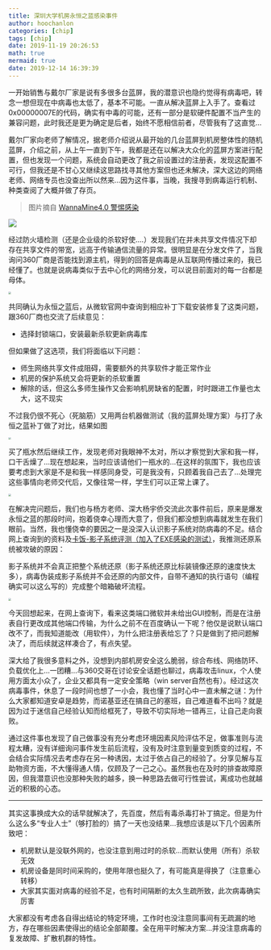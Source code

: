```yaml
---
title: 深圳大学机房永恒之蓝感染事件
author: hoochanlon
categories: [chip]
tags: [chip]
date: 2019-11-19 20:26:53
math: true
mermaid: true
date: 2019-12-14 16:39:39
---
```


<body style="user-select:none" />

一开始销售与戴尔厂家是说有多很多台蓝屏，我的潜意识也隐约觉得有病毒吧，转念一想但现在中病毒也太低了，基本不可能。一直从解决蓝屏上入手了。查看过0x00000007E的代码，确实有中毒的可能，还有一部分是软硬件配置不当产生的兼容问题，此时我还是更为确定是后者，始终不愿相信前者，尽管我有了这直觉...

戴尔厂家向老师了解情况，据老师介绍说从最开始的几台蓝屏到机房整体性的随机蓝屏，介绍之前，从上午一直到下午，我都是还在以解决大众化的蓝屏方案进行配置，但也发现一个问题，系统会自动更改了我之前设置过的注册表，发现这配置不可行，但我还是不甘心又继续这思路找寻其他方案但也还未解决，深大这边的网络老师、网络专员也没查出所以然来...因为这件事，当晚，我搜寻到病毒运行机制、种类查阅了大概并做了存页。

> 图片摘自 [WannaMine4.0 警惕感染](https://www.northsoar.com/News/detial/206)

![](https://i.postimg.cc/sxbSmMnq/1553131272718754.jpg)


经过防火墙检测（还是企业级的杀软好使....）发现我们在并未共享文件情况下却存在共享文件的带宽，远高于传输通信流量的异常。很明显是在分发文件了，当我询问360厂商是否能找到源主机，得到的回答是病毒是从互联网传播过来的，我已经懂了。也就是说病毒类似于去中心化的网络分发，可以说目前面对的每一台都是母体。

<img src="https://i.postimg.cc/ZnXtrsn8/IMG-20191213-113422.jpg" style="zoom:30%">

共同确认为永恒之蓝后，从微软官网中查询到相应补丁下载安装修复了这类问题，跟360厂商也交流了后续意见：

* 选择封锁端口，安装最新杀软更新病毒库

但如果做了这选项，我们将面临以下问题：

* 师生网络共享文件成阻碍，需要额外的共享软件才能正常作业
* 机房的保护系统又会将更新的杀软重置
* 解除的话，但这么多师生操作又会影响机房缺省的配置，时时跟进工作量也太大，这不现实

不过我仍很不死心（死脑筋）又用两台机器做测试（我的蓝屏处理方案）与打了永恒之蓝补丁做了对比，结果如图

<img src="https://i.postimg.cc/T1WSj1fH/IMG-20191213-120458.jpg" style="zoom:30%">

买了瓶水然后继续工作，发现老师对我眼神不太对，所以才察觉到大家和我一样，口干舌燥了...现在想起来，当时应该请他们一瓶水的...在这样的氛围下，我也应该要考虑到大家是不是和我一样感同身受，可是我没有，只顾着我自己去了...处理完这些事情向老师交代后，又像往常一样，学生们可以正常上课了。

<img src="https://i.postimg.cc/rFDfBBkq/IMG-20191213-135647.jpg" style="zoom:30%">

在解决完问题后，我们也与杨方老师、深大杨宇侨交流此次事件前后，原来是爆发永恒之蓝的那段时间，抱着侥幸心理而大意了，但我们都没想到病毒就发生在我们眼前。当然，我也懂侥幸的要因之一是没深入认识影子系统对防病毒的不足。结合网上查询到的资料及[卡饭-影子系统评测（加入了EXE感染的测试）](https://bbs.kafan.cn/thread-1778185-1-1.html)，我推测还原系统被攻破的原因：

影子系统并不会真正把整个系统还原（影子系统还原比标装镜像还原的速度快太多），病毒伪装成影子系统并不会还原的内部文件，自带不通知的执行语句（编程确实可以这么写的）完成整个暗箱破坏流程。

<img src="https://i.postimg.cc/tChrbdVv/IMG-20191212-160800.jpg" style="zoom:30%">

今天回想起来，在网上查询下，看来这类端口微软并未给出GUI控制，而是在注册表自行更改成其他端口传输，为什么之前不在百度确认一下呢？他仅是说默认端口改不了，而我知道能改（用软件），为什么把注册表给忘了？只是做到了把问题解决了，而后续就这样凑合了，有点失望。

深大给了我很多意料之外，没想到内部机房安全这么脆弱，综合布线、网络防环、负载优化上...一团糟...与360交哥在讨论安全话题也聊过，病毒攻击linux，个人使用方面太小众了，企业又都具有一定安全策略（win server自然也有）。经过这次病毒事件，休息了一段时间也想了一小会，我也懂了当时心中一直未解之谜：为什么大家都知道安卓是趋势，而诺基亚还在搞自己的塞班，自己难道看不出吗？就是因为过于迷信自己经验认知而给框死了，导致不切实际地一错再三，让自己走向衰败。

通过这件事也发现了自己做事没有充分考虑环境因素风险评估不足，做事准则与流程太糟，没有详细询问事件发生前后流程，没有及时注意到量变到质变的过程，不会结合实际情况去考虑存在另一种诱因，太过于依占自己的经验了。分享见解与互助物资方面，不大懂得通人情，仅顾及了一己之心。虽然我也在及时的排查故障原因，但我潜意识也没那种失败的越多，换一种思路去做可行性尝试，离成功也就越近的积极的心态。

---

其实这事换成大众的话早就解决了，先百度，然后有毒杀毒打补丁搞定。但是为什么这么多“专业人士”（够打脸的）搞了一天也没结果...我想应该是以下几个因素所致吧：

* 机房默认是没联外网的，也没注意到用过时的杀软...而默认使用（所有）杀软无效
* 机房设备是同时间采购的，使用年限也挺久了，有可能真是得换了（注意重心转移）
* 大家其实面对病毒的经验不足，也有时间隔断的太久生疏所致，此次病毒确实厉害

大家都没有考虑各自得出结论的特定环境，工作时也没注意同事间有无疏漏的地方，存在哪些因素使得出的结论全部颠覆。全在用平时解决方案...并没注意病毒的复发故障、扩散机群的特性。
